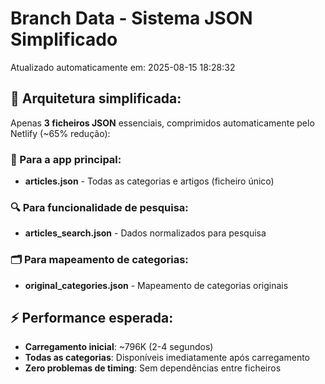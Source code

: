 # Branch Data - Sistema JSON Simplificado
Atualizado automaticamente em: 2025-08-15 18:28:32

## 🎯 Arquitetura simplificada:
Apenas **3 ficheiros JSON** essenciais, comprimidos automaticamente pelo Netlify (~65% redução):

### 📱 Para a app principal:
- **articles.json** - Todas as categorias e artigos (ficheiro único)

### 🔍 Para funcionalidade de pesquisa:
- **articles_search.json** - Dados normalizados para pesquisa

### 🗂️ Para mapeamento de categorias:
- **original_categories.json** - Mapeamento de categorias originais

## ⚡ Performance esperada:
- **Carregamento inicial**: ~796K (2-4 segundos)
- **Todas as categorias**: Disponíveis imediatamente após carregamento
- **Zero problemas de timing**: Sem dependências entre ficheiros
